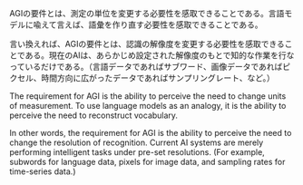 AGIの要件とは、測定の単位を変更する必要性を感取できることである。言語モデルに喩えて言えば、語彙を作り直す必要性を感取できることである。

言い換えれば、AGIの要件とは、認識の解像度を変更する必要性を感取できることである。現在のAIは、あらかじめ設定された解像度のもとで知的な作業を行なっているだけである。（言語データであればサブワード、画像データであればピクセル、時間方向に広がったデータであればサンプリングレート、など。）


The requirement for AGI is the ability to perceive the need to change units of measurement. To use language models as an analogy, it is the ability to perceive the need to reconstruct vocabulary.

In other words, the requirement for AGI is the ability to perceive the need to change the resolution of recognition. Current AI systems are merely performing intelligent tasks under pre-set resolutions. (For example, subwords for language data, pixels for image data, and sampling rates for time-series data.)
